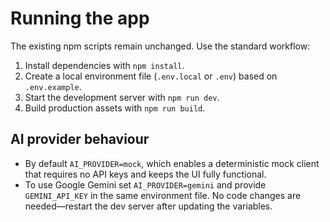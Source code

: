 # Running the app

The existing npm scripts remain unchanged. Use the standard workflow:

1. Install dependencies with `npm install`.
2. Create a local environment file (`.env.local` or `.env`) based on `.env.example`.
3. Start the development server with `npm run dev`.
4. Build production assets with `npm run build`.

## AI provider behaviour

* By default `AI_PROVIDER=mock`, which enables a deterministic mock client that
  requires no API keys and keeps the UI fully functional.
* To use Google Gemini set `AI_PROVIDER=gemini` and provide `GEMINI_API_KEY` in
  the same environment file. No code changes are needed—restart the dev server
  after updating the variables.
